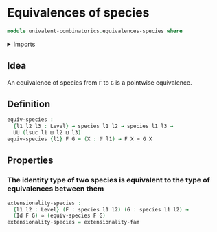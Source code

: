 # Equivalences of species

```agda
module univalent-combinatorics.equivalences-species where
```

<details><summary>Imports</summary>

```agda
open import foundation.equivalences
open import foundation.identity-types
open import foundation.univalence
open import foundation.universe-levels

open import univalent-combinatorics.finite-types
open import univalent-combinatorics.species
```

</details>

## Idea

An equivalence of species from `F` to `G` is a pointwise equivalence.

## Definition

```agda
equiv-species :
  {l1 l2 l3 : Level} → species l1 l2 → species l1 l3 →
  UU (lsuc l1 ⊔ l2 ⊔ l3)
equiv-species {l1} F G = (X : 𝔽 l1) → F X ≃ G X
```

## Properties

### The identity type of two species is equivalent to the type of equivalences between them

```agda
extensionality-species :
  {l1 l2 : Level} (F : species l1 l2) (G : species l1 l2) →
  (Id F G) ≃ (equiv-species F G)
extensionality-species = extensionality-fam
```
